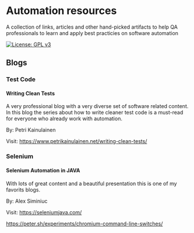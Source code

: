 # Automation resources

A collection of links, articles and other hand-picked artifacts to help QA professionals to learn and apply best practicies on software automation

[![License: GPL v3](https://img.shields.io/badge/License-GPLv3-blue.svg)](https://www.gnu.org/licenses/gpl-3.0)

## Blogs

### Test Code

#### Writing Clean Tests

A very professional blog with a very diverse set of software related content. In this blog the series about how to write cleaner test code is a must-read for everyone who  already work with automation.

By: Petri Kainulainen

Visit: https://www.petrikainulainen.net/writing-clean-tests/



### Selenium

#### Selenium Automation in JAVA
With lots of great content and a beautiful presentation this is one of my favorits blogs.

By: Alex Siminiuc

Visit: https://seleniumjava.com/


https://peter.sh/experiments/chromium-command-line-switches/

